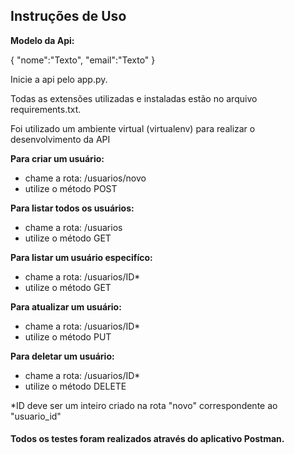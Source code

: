 **Instruções de Uso**
-

**Modelo da Api:**

{
    "nome":"Texto",
    "email":"Texto"
}

Inicie a api pelo app.py.

Todas as extensões utilizadas e instaladas estão no arquivo requirements.txt.

Foi utilizado um ambiente virtual (virtualenv) para realizar o desenvolvimento da API

**Para criar um usuário:**
* chame a rota: /usuarios/novo
* utilize o método POST

**Para listar todos os usuários:**
* chame a rota: /usuarios
* utilize o método GET

**Para listar um usuário especifíco:**
* chame a rota: /usuarios/ID*
* utilize o método GET

**Para atualizar um usuário:**
* chame a rota: /usuarios/ID*
* utilize o método PUT

**Para deletar um usuário:**
* chame a rota: /usuarios/ID*
* utilize o método DELETE

*ID deve ser um inteiro criado na rota "novo" correspondente ao "usuario_id"

#### Todos os testes foram realizados através do aplicativo Postman.
